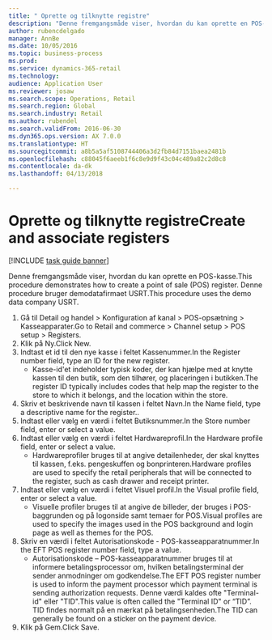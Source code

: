 ```yaml
--- 
title: " Oprette og tilknytte registre"
description: "Denne fremgangsmåde viser, hvordan du kan oprette en POS-kasse."
author: rubencdelgado
manager: AnnBe
ms.date: 10/05/2016
ms.topic: business-process
ms.prod: 
ms.service: dynamics-365-retail
ms.technology: 
audience: Application User
ms.reviewer: josaw
ms.search.scope: Operations, Retail
ms.search.region: Global
ms.search.industry: Retail
ms.author: rubendel
ms.search.validFrom: 2016-06-30
ms.dyn365.ops.version: AX 7.0.0
ms.translationtype: HT
ms.sourcegitcommit: a8b5a5af5108744406a3d2fb84d7151baea2481b
ms.openlocfilehash: c88045f6aeeb1f6c8e9d9f43c04c489a82c2d8c8
ms.contentlocale: da-dk
ms.lasthandoff: 04/13/2018

---
```

# <a name="create-and-associate-registers"></a><span data-ttu-id="b19f3-103"> Oprette og tilknytte registre</span><span class="sxs-lookup"><span data-stu-id="b19f3-103">Create and associate registers</span></span>

[!INCLUDE [task guide banner](../includes/task-guide-banner.md)]

<span data-ttu-id="b19f3-104">Denne fremgangsmåde viser, hvordan du kan oprette en POS-kasse.</span><span class="sxs-lookup"><span data-stu-id="b19f3-104">This procedure demonstrates how to create a point of sale (POS) register.</span></span> <span data-ttu-id="b19f3-105">Denne procedure bruger demodatafirmaet USRT.</span><span class="sxs-lookup"><span data-stu-id="b19f3-105">This procedure uses the demo data company USRT.</span></span>

1. <span data-ttu-id="b19f3-106">Gå til Detail og handel > Konfiguration af kanal > POS-opsætning > Kasseapparater.</span><span class="sxs-lookup"><span data-stu-id="b19f3-106">Go to Retail and commerce > Channel setup > POS setup > Registers.</span></span>
2. <span data-ttu-id="b19f3-107">Klik på Ny.</span><span class="sxs-lookup"><span data-stu-id="b19f3-107">Click New.</span></span>
3. <span data-ttu-id="b19f3-108">Indtast et id til den nye kasse i feltet Kassenummer.</span><span class="sxs-lookup"><span data-stu-id="b19f3-108">In the Register number field, type an ID for the new register.</span></span>
    * <span data-ttu-id="b19f3-109">Kasse-id'et indeholder typisk koder, der kan hjælpe med at knytte kassen til den butik, som den tilhører, og placeringen i butikken.</span><span class="sxs-lookup"><span data-stu-id="b19f3-109">The register ID typically includes codes that help map the register to the store to which it belongs, and the location within the store.</span></span>  
4. <span data-ttu-id="b19f3-110">Skriv et beskrivende navn til kassen i feltet Navn.</span><span class="sxs-lookup"><span data-stu-id="b19f3-110">In the Name field, type a descriptive name for the register..</span></span>
5. <span data-ttu-id="b19f3-111">Indtast eller vælg en værdi i feltet Butiksnummer.</span><span class="sxs-lookup"><span data-stu-id="b19f3-111">In the Store number field, enter or select a value.</span></span>
6. <span data-ttu-id="b19f3-112">Indtast eller vælg en værdi i feltet Hardwareprofil.</span><span class="sxs-lookup"><span data-stu-id="b19f3-112">In the Hardware profile field, enter or select a value.</span></span>
    * <span data-ttu-id="b19f3-113">Hardwareprofiler bruges til at angive detailenheder, der skal knyttes til kassen, f.eks. pengeskuffen og bonprinteren.</span><span class="sxs-lookup"><span data-stu-id="b19f3-113">Hardware profiles are used to specify the retail peripherals that will be connected to the register, such as cash drawer and receipt printer.</span></span>  
7. <span data-ttu-id="b19f3-114">Indtast eller vælg en værdi i feltet Visuel profil.</span><span class="sxs-lookup"><span data-stu-id="b19f3-114">In the Visual profile field, enter or select a value.</span></span>
    * <span data-ttu-id="b19f3-115">Visuelle profiler bruges til at angive de billeder, der bruges i POS-baggrunden og på logonside samt temaer for POS.</span><span class="sxs-lookup"><span data-stu-id="b19f3-115">Visual profiles are used to specify the images used in the POS background and login page as well as themes for the POS.</span></span>  
8. <span data-ttu-id="b19f3-116">Skriv en værdi i feltet Autorisationskode - POS-kasseapparatnummer.</span><span class="sxs-lookup"><span data-stu-id="b19f3-116">In the EFT POS register number field, type a value.</span></span>
    * <span data-ttu-id="b19f3-117">Autorisationskode – POS-kasseapparatnummer bruges til at informere betalingsprocessor om, hvilken betalingsterminal der sender anmodninger om godkendelse.</span><span class="sxs-lookup"><span data-stu-id="b19f3-117">The EFT POS register number is used to inform the payment processor which payment terminal is sending authorization requests.</span></span> <span data-ttu-id="b19f3-118">Denne værdi kaldes ofte "Terminal-id" eller "TID".</span><span class="sxs-lookup"><span data-stu-id="b19f3-118">This value is often called the "Terminal ID" or “TID”.</span></span> <span data-ttu-id="b19f3-119">TID findes normalt på en mærkat på betalingsenheden.</span><span class="sxs-lookup"><span data-stu-id="b19f3-119">The TID can generally be found on a sticker on the payment device.</span></span>  
9. <span data-ttu-id="b19f3-120">Klik på Gem.</span><span class="sxs-lookup"><span data-stu-id="b19f3-120">Click Save.</span></span>


